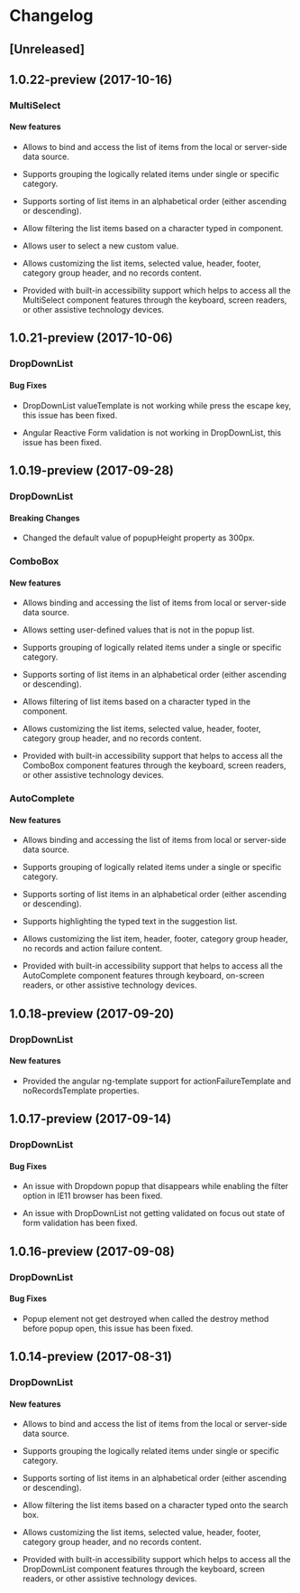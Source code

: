 # Changelog

## [Unreleased]

## 1.0.22-preview (2017-10-16)

### MultiSelect

#### New features

- Allows to bind and access the list of items from the local or server-side data source.

- Supports grouping the logically related items under single or specific category.

- Supports sorting of list items in an alphabetical order (either ascending or descending).

- Allow filtering the list items based on a character typed in component.

- Allows user to select a new custom value.

- Allows customizing the list items, selected value, header, footer, category group header, and no records content.

- Provided with built-in accessibility support which helps to access all the MultiSelect component features through the keyboard, screen readers, or other assistive technology devices.

## 1.0.21-preview (2017-10-06)

### DropDownList

#### Bug Fixes

- DropDownList valueTemplate is not working while press the escape key, this issue has been fixed.

- Angular Reactive Form validation is not working in DropDownList, this issue has been fixed.

## 1.0.19-preview (2017-09-28)

### DropDownList

#### Breaking Changes

- Changed the default value of popupHeight property as 300px.

### ComboBox

#### New features

- Allows binding and accessing the list of items from local or server-side data source.

- Allows setting user-defined values that is not in the popup list.

- Supports grouping of logically related items under a single or specific category.

- Supports sorting of list items in an alphabetical order (either ascending or descending).

- Allows filtering of list items based on a character typed in the component.

- Allows customizing the list items, selected value, header, footer, category group header, and no records
content.

- Provided with built-in accessibility support that helps to access all the ComboBox component features
through the keyboard, screen readers, or other assistive technology devices.

### AutoComplete

#### New features

- Allows binding and accessing the list of items from local or server-side data source.

- Supports grouping of logically related items under a single or specific category.

- Supports sorting of list items in an alphabetical order (either ascending or descending).

- Supports highlighting the typed text in the suggestion list.

- Allows customizing the list item, header, footer, category group header, no records and action failure content.

- Provided with built-in accessibility support that helps to access all the AutoComplete component features through keyboard, on-screen readers, or other assistive technology devices.

## 1.0.18-preview (2017-09-20)

### DropDownList

#### New features

- Provided the angular ng-template support for actionFailureTemplate and noRecordsTemplate properties.

## 1.0.17-preview (2017-09-14)

### DropDownList

#### Bug Fixes

- An issue with Dropdown popup that disappears while enabling the filter option in IE11 browser has been fixed.

- An issue with DropDownList not getting validated on focus out state of form validation has been fixed.

## 1.0.16-preview (2017-09-08)

### DropDownList

#### Bug Fixes

- Popup element not get destroyed when called the destroy method before popup open, this issue has been fixed.

## 1.0.14-preview (2017-08-31)

### DropDownList

#### New features

- Allows to bind and access the list of items from the local or server-side data source.

- Supports grouping the logically related items under single or specific category.

- Supports sorting of list items in an alphabetical order (either ascending or descending).

- Allow filtering the list items based on a character typed onto the search box.

- Allows customizing the list items, selected value, header, footer, category group header, and no records content.

- Provided with built-in accessibility support which helps to access all the DropDownList component features through the keyboard, screen readers, or other assistive technology devices.
